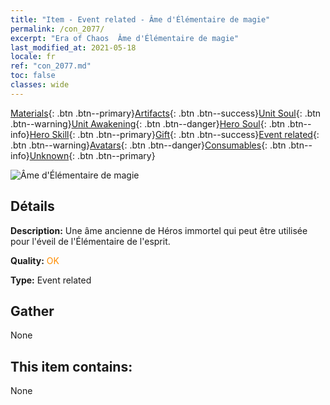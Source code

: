 ```yaml
---
title: "Item - Event related - Âme d'Élémentaire de magie"
permalink: /con_2077/
excerpt: "Era of Chaos  Âme d'Élémentaire de magie"
last_modified_at: 2021-05-18
locale: fr
ref: "con_2077.md"
toc: false
classes: wide
---
```

 [Materials](/ItemsFR/){: .btn .btn--primary}[Artifacts](/ItemsFR/Artifacts/){: .btn .btn--success}[Unit Soul](/ItemsFR/UnitSoul/){: .btn .btn--warning}[Unit Awakening](/ItemsFR/UnitAwakening/){: .btn .btn--danger}[Hero Soul](/ItemsFR/HeroSoul/){: .btn .btn--info}[Hero Skill](/ItemsFR/HeroSkill/){: .btn .btn--primary}[Gift](/ItemsFR/Gift/){: .btn .btn--success}[Event related](/ItemsFR/Events/){: .btn .btn--warning}[Avatars](/ItemsFR/Avatars/){: .btn .btn--danger}[Consumables](/ItemsFR/Consumables/){: .btn .btn--info}[Unknown](/ItemsFR/Unknown/){: .btn .btn--primary}

 ![Âme d'Élémentaire de magie](/images/t/juexing_906.png)

## Détails
 **Description:** Une âme ancienne de Héros immortel qui peut être utilisée pour l'éveil de l'Élémentaire de l'esprit.

 **Quality:** <span style="color: #FF8C00">OK</span>

 **Type:** Event related

## Gather

  None

## This item contains:

  None

